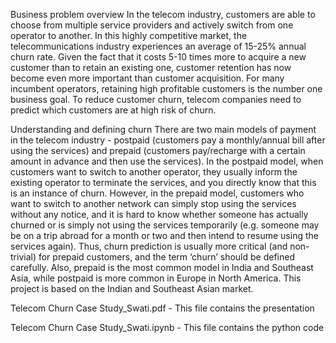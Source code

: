 Business problem overview In the telecom industry, customers are able to choose from multiple service providers and actively switch from one operator to another. 
In this highly competitive market, the telecommunications industry experiences an average of 15-25% annual churn rate.
Given the fact that it costs 5-10 times more to acquire a new customer than to retain an existing one, 
customer retention has now become even more important than customer acquisition. For many incumbent operators,
retaining high profitable customers is the number one business goal. To reduce customer churn, 
telecom companies need to predict which customers are at high risk of churn.

Understanding and defining churn There are two main models of payment in the telecom industry - postpaid (customers pay a monthly/annual bill after using the services)
and prepaid (customers pay/recharge with a certain amount in advance and then use the services). In the postpaid model,
when customers want to switch to another operator, they usually inform the existing operator to terminate the services, 
and you directly know that this is an instance of churn. However, in the prepaid model, 
customers who want to switch to another network can simply stop using the services without any notice, 
and it is hard to know whether someone has actually churned or is simply not using the services temporarily 
(e.g. someone may be on a trip abroad for a month or two and then intend to resume using the services again). Thus, churn prediction is usually more critical 
(and non-trivial) for prepaid customers, and the term ‘churn’ should be defined carefully. Also, prepaid is the most common model in India and Southeast Asia,
while postpaid is more common in Europe in North America. This project is based on the Indian and Southeast Asian market.

Telecom Churn Case Study_Swati.pdf - This file contains the presentation

Telecom Churn Case Study_Swati.ipynb - This file contains the python code
